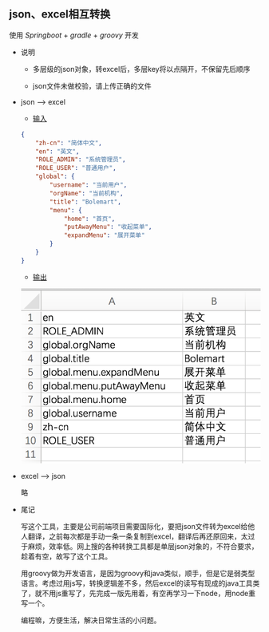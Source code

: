 ## json、excel相互转换

使用 _Springboot_ + _gradle_ + _groovy_ 开发

- 说明

    - 多层级的json对象，转excel后，多层key将以点隔开，不保留先后顺序

    - json文件未做校验，请上传正确的文件

- json --> excel

    - [输入](data/test.json)
    ```json
    {
        "zh-cn": "简体中文",
        "en": "英文",
        "ROLE_ADMIN": "系统管理员",
        "ROLE_USER": "普通用户",
        "global": {
            "username": "当前用户",
            "orgName": "当前机构",
            "title": "Bolemart",
            "menu": {
                "home": "首页",
                "putAwayMenu": "收起菜单",
                "expandMenu": "展开菜单"
            }
        }
    }
    ```

    - [输出](data/output.xlsx)

    ![excel-result](data/excel-result.png)

- excel --> json

    略

- 尾记

    写这个工具，主要是公司前端项目需要国际化，要把json文件转为excel给他人翻译，之前每次都是手动一条一条复制到excel，翻译后再还原回来，太过于麻烦，效率低。网上搜的各种转换工具都是单层json对象的，不符合要求，趁着有空，故写了这个工具。

    用groovy做为开发语言，是因为groovy和java类似，顺手，但是它是弱类型语言。考虑过用js写，转换逻辑差不多，然后excel的读写有现成的java工具类了，就不用js重写了，先完成一版先用着，有空再学习一下node，用node重写一个。

    编程嘛，方便生活，解决日常生活的小问题。
